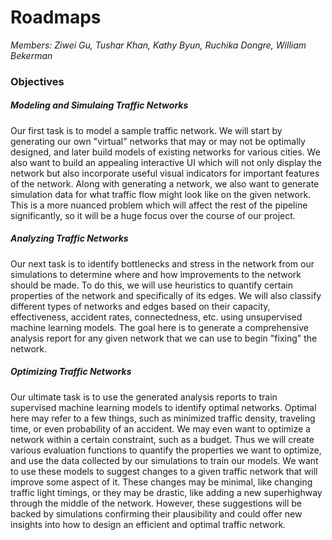 # Roadmaps

*Members: Ziwei Gu, Tushar Khan, Kathy Byun, Ruchika Dongre, William Bekerman*

### Objectives

##### Modeling and Simulaing Traffic Networks
Our first task is to model a sample traffic network. We will start by generating our own "virtual" networks that may or may not be optimally designed, and later build models of existing networks for various cities. We also want to build an appealing interactive UI which will not only display the network but also incorporate useful visual indicators for important features of the network. Along with generating a network, we also want to generate simulation data for what traffic flow might look like on the given network. This is a more nuanced problem which will affect the rest of the pipeline significantly, so it will be a huge focus over the course of our project.

##### Analyzing Traffic Networks
Our next task is to identify bottlenecks and stress in the network from our simulations to determine where and how improvements to the network should be made. To do this, we will use heuristics to quantify certain properties of the network and specifically of its edges. We will also classify different types of networks and edges based on their capacity, effectiveness, accident rates, connectedness, etc. using unsupervised machine learning models. The goal here is to generate a comprehensive analysis report for any given network that we can use to begin "fixing" the network.

##### Optimizing Traffic Networks
Our ultimate task is to use the generated analysis reports to train supervised machine learning models to identify optimal networks. Optimal here may refer to a few things, such as minimized traffic density, traveling time, or even probability of an accident. We may even want to optimize a network within a certain constraint, such as a budget. Thus we will create various evaluation functions to quantify the properties we want to optimize, and use the data collected by our simulations to train our models. We want to use these models to suggest changes to a given traffic network that will improve some aspect of it. These changes may be minimal, like changing traffic light timings, or they may be drastic, like adding a new superhighway through the middle of the network. However, these suggestions will be backed by simulations confirming their plausibility and could offer new insights into how to design an efficient and optimal traffic network.
